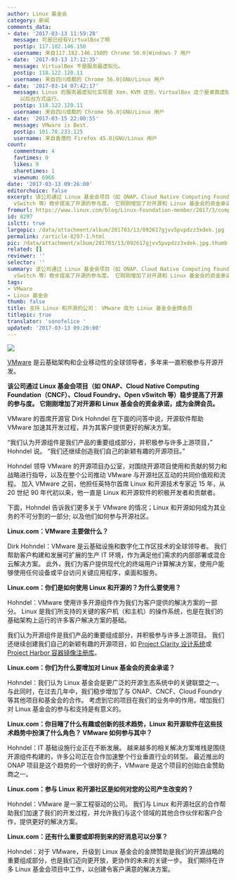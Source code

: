 ```yaml
---
author: Linux 基金会
category: 新闻
comments_data:
- date: '2017-03-13 11:59:28'
  message: 可是已经有VirtualBox了啊
  postip: 117.182.146.150
  username: 来自117.182.146.150的 Chrome 56.0|Windows 7 用户
- date: '2017-03-13 17:12:35'
  message: VirtualBox 不是服务器虚拟化。
  postip: 118.122.120.11
  username: 来自四川成都的 Chrome 56.0|GNU/Linux 用户
- date: '2017-03-14 07:42:17'
  message: Linux 的服务器虚拟化实现是 Xen，KVM 这些，VirtualBox 这个是桌面虚拟化，哪怕 VirtualBox 支持 Guest
    以后台方式运行。
  postip: 118.122.120.11
  username: 来自四川成都的 Chrome 56.0|GNU/Linux 用户
- date: '2017-03-15 22:00:55'
  message: VMware is Best.
  postip: 101.78.233.125
  username: 来自香港的 Firefox 45.0|GNU/Linux 用户
count:
  commentnum: 4
  favtimes: 0
  likes: 0
  sharetimes: 1
  viewnum: 6966
date: '2017-03-13 09:26:00'
editorchoice: false
excerpt: 该公司通过 Linux 基金会项目（如 ONAP、Cloud Native Computing Foundation（CNCF）、Cloud Foundry、Open
  vSwitch 等）稳步提高了开源的参与度。 它刚刚增加了对开源和 Linux 基金会的资金承诺，成为金牌会员。
fromurl: https://www.linux.com/blog/Linux-Foundation-member/2017/3/companies-support-linux-and-open-source-vmware
id: 8297
islctt: true
largepic: /data/attachment/album/201703/13/092617gjvv5pvpdzz3xdek.jpg
permalink: /article-8297-1.html
pic: /data/attachment/album/201703/13/092617gjvv5pvpdzz3xdek.jpg.thumb.jpg
related: []
reviewer: ''
selector: ''
summary: 该公司通过 Linux 基金会项目（如 ONAP、Cloud Native Computing Foundation（CNCF）、Cloud Foundry、Open
  vSwitch 等）稳步提高了开源的参与度。 它刚刚增加了对开源和 Linux 基金会的资金承诺，成为金牌会员。
tags:
- VMware
- Linux 基金会
thumb: false
title: 支持 Linux 和开源的公司： VMware 成为 Linux 基金会金牌会员
titlepic: true
translator: 'sonofelice '
updated: '2017-03-13 09:26:00'
---
```


![](/data/attachment/album/201703/13/092617gjvv5pvpdzz3xdek.jpg)


[VMware](http://www.vmware.com/) 是云基础架构和企业移动性的全球领导者，多年来一直积极参与开源开发。


**该公司通过 Linux 基金会项目（如 ONAP、Cloud Native Computing Foundation（CNCF）、Cloud Foundry、Open vSwitch 等）稳步提高了开源的参与度。 它刚刚增加了对开源和 Linux 基金会的资金承诺，成为金牌会员。**


VMware 的首席开源官 Dirk Hohndel 在下面的问答中说，开源软件帮助 VMware 加速其开发过程，并为其客户提供更好的解决方案。


“我们认为开源组件是我们产品的重要组成部分，并积极参与许多上游项目，” Hohndel 说。 “我们还继续创造我们自己的新颖有趣的开源项目。”


Hohndel 领导 VMware 的开源项目办公室，对围绕开源项目使用和贡献的努力和战略进行指导，以及在整个公司推动 VMware 与开源社区互动的共同价值观和流程。 加入 VMware 之前，他担任英特尔首席 Linux 和开源技术专家近 15 年，从 20 世纪 90 年代初以来，他一直是 Linux 和开源软件的积极开发者和贡献者。


下面，Hohndel 告诉我们更多关于 VMware 的情况；Linux 和开源如何成为其业务的不可分割的一部分; 以及他们如何参与开源社区。


**Linux.com：VMware 主要做什么？**


Dirk Hohndel：VMware 是云基础设施和数字化工作区技术的全球领导者。 我们帮助客户构建和发展可扩展的生产 IT 环境，作为满足他们需求的内部部署或混合云解决方案。 此外，我们为客户提供现代化的终端用户计算解决方案，使用户能够使用任何设备或平台访问关键应用程序，桌面和服务。


**Linux.com：你们是如何使用 Linux 和开源的？为什么要使用？**


Hohndel：VMware 使用许多开源组件作为我们为客户提供的解决方案的一部分。 Linux 是我们所支持的关键的客户机（和主机）的操作系统，也是在我们的基础架构上运行的许多客户解决方案的基础。


我们认为开源组件是我们产品的重要组成部分，并积极参与许多上游项目。 我们还继续创建我们自己的新颖有趣的开源项目，如 [Project Clarity 设计系统](https://vmware.github.io/clarity/)或 [Project Harbor 容器镜像注册库](https://vmware.github.io/harbor/)。


**Linux.com：你们为什么要增加对 Linux 基金会的资金承诺？**


Hohndel：我们认为 Linux 基金会是更广泛的开源生态系统中的关键联盟之一。 与此同时，在过去几年中，我们稳步增加了与 ONAP、CNCF、Cloud Foundry 等其他项目和基金会的合作。 考虑到它的项目在我们的业务中的作用，增加我们对 Linux 基金会的参与和支持是有意义的。


**Linux.com：你目睹了什么有趣或创新的技术趋势，Linux 和开源软件在这些技术趋势中扮演了什么角色？ VMware 如何参与其中？**


Hohndel：IT 基础设施行业正在不断发展。 越来越多的相关解决方案堆栈是围绕开源组件构建的，许多公司正在合作加速整个行业垂直行业的转型。 最近推出的 ONAP 项目是这个趋势的一个很好的例子，VMware 是这个项目的创始白金赞助商之一。


**Linux.com：参与 Linux 和开源社区是如何对您的公司产生改变的？**


Hohndel：VMware 是一家工程驱动的公司。 我们与 Linux 和开源社区的合作帮助我们加速了我们的开发过程，并允许我们与这个领域的其他合作伙伴和客户合作，提供更好的解决方案。


**Linux.com：还有什么重要或即将到来的好消息可以分享？**


Hohndel：对于 VMware，升级到 Linux 基金会的金牌赞助是我们的开源战略的重要组成部分，也是我们迈向更开放，更协作的未来的关键一步。 我们期待在许多 Linux 基金会项目中工作，以创建令客户满意的解决方案。